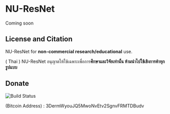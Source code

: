 # NU-ResNet
Coming soon

## License and Citation

NU-ResNet for **non-commercial research/educational** use.

( Thai ) NU-ResNet อนุญาตให้ใช้เฉพาะเพื่อการ**ศึกษาและวิจัยเท่านั้น ห้ามนำไปใช้เชิงการค้าทุกรูปแบบ**

## Donate

![Build Status](https://raw.githubusercontent.com/chakkritte/NU-InNet/master/images/pic.png)

 (Bitcoin Address) : 3DermWyouJQ5MwoNvEtv2SgnvFRMTDBudv
